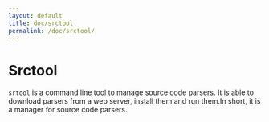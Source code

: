 ```yaml
---
layout: default
title: doc/srctool
permalink: /doc/srctool/
---
```


# Srctool

`srtool` is a command line tool to manage source code parsers. It is able to
download parsers from a web server, install them and run them.In short, it is a
manager for source code parsers.
